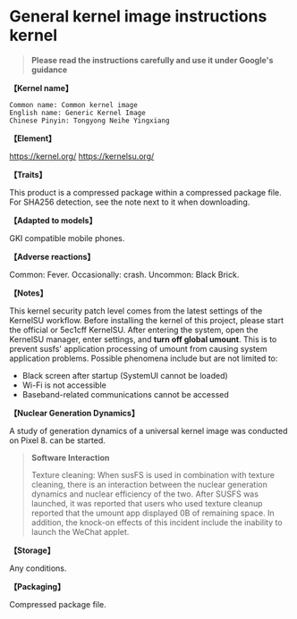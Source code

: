 # General kernel image instructions kernel

> **Please read the instructions carefully and use it under Google's guidance**

**【Kernel name】**

    Common name: Common kernel image
    English name: Generic Kernel Image
    Chinese Pinyin: Tongyong Neihe Yingxiang

**【Element】**

https://kernel.org/
https://kernelsu.org/

**【Traits】**

This product is a compressed package within a compressed package file. For SHA256 detection, see the note next to it when downloading.

**【Adapted to models】**

GKI compatible mobile phones.

**【Adverse reactions】** 

Common: Fever. Occasionally: crash. Uncommon: Black Brick. 

**【Notes】**

This kernel security patch level comes from the latest settings of the KernelSU workflow. Before installing the kernel of this project, please       start the official or 5ec1cff KernelSU. After entering the system, open the KernelSU manager, enter settings, and **turn off global umount**. This is to prevent susfs' application processing of umount from causing system application problems. Possible phenomena include but are not limited to: 
  
- Black screen after startup (SystemUI cannot be loaded) 
- Wi-Fi is not accessible
- Baseband-related communications cannot be accessed

**【Nuclear Generation Dynamics】**

A study of generation dynamics of a universal kernel image was conducted on Pixel 8. can be started.
> **Software Interaction**
>
> Texture cleaning: When susFS is used in combination with texture cleaning, there is an interaction between the nuclear generation dynamics and nuclear efficiency of the two. After SUSFS was launched, it was reported that users who used texture cleanup reported that the umount app displayed 0B of remaining space. In addition, the knock-on effects of this incident include the inability to launch the WeChat applet.

**【Storage】**

Any conditions.

**【Packaging】**

Compressed package file.
